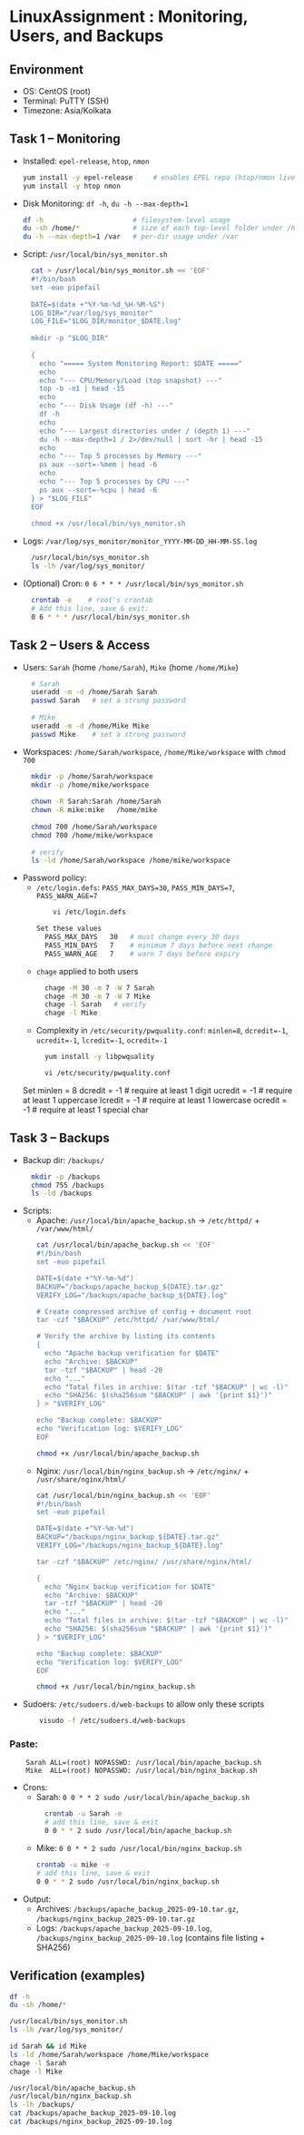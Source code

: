 # LinuxAssignment :  Monitoring, Users, and Backups

## Environment
- OS: CentOS (root)
- Terminal: PuTTY (SSH)
- Timezone: Asia/Kolkata

## Task 1 – Monitoring
- Installed: `epel-release`, `htop`, `nmon`
  ```bash
  yum install -y epel-release     # enables EPEL repo (htop/nmon live here)
  yum install -y htop nmon

- Disk Monitoring: `df -h`, `du -h --max-depth=1`
  ```bash
  df -h                      # filesystem-level usage
  du -sh /home/*             # size of each top-level folder under /home
  du -h --max-depth=1 /var   # per-dir usage under /var

- Script: `/usr/local/bin/sys_monitor.sh`
  ```bash
    cat > /usr/local/bin/sys_monitor.sh << 'EOF'
    #!/bin/bash
    set -euo pipefail
    
    DATE=$(date +"%Y-%m-%d_%H-%M-%S")
    LOG_DIR="/var/log/sys_monitor"
    LOG_FILE="$LOG_DIR/monitor_$DATE.log"
    
    mkdir -p "$LOG_DIR"
    
    {
      echo "===== System Monitoring Report: $DATE ====="
      echo
      echo "--- CPU/Memory/Load (top snapshot) ---"
      top -b -n1 | head -15
      echo
      echo "--- Disk Usage (df -h) ---"
      df -h
      echo
      echo "--- Largest directories under / (depth 1) ---"
      du -h --max-depth=1 / 2>/dev/null | sort -hr | head -15
      echo
      echo "--- Top 5 processes by Memory ---"
      ps aux --sort=-%mem | head -6
      echo
      echo "--- Top 5 processes by CPU ---"
      ps aux --sort=-%cpu | head -6
    } > "$LOG_FILE"
    EOF
    
    chmod +x /usr/local/bin/sys_monitor.sh

- Logs: `/var/log/sys_monitor/monitor_YYYY-MM-DD_HH-MM-SS.log`
  ```bash
    /usr/local/bin/sys_monitor.sh
    ls -lh /var/log/sys_monitor/

- (Optional) Cron: `0 6 * * * /usr/local/bin/sys_monitor.sh`
  ```bash
    crontab -e    # root's crontab
    # Add this line, save & exit:
    0 6 * * * /usr/local/bin/sys_monitor.sh

## Task 2 – Users & Access
- Users: `Sarah` (home `/home/Sarah`), `Mike` (home `/home/Mike`)
  ```bash
    # Sarah
    useradd -m -d /home/Sarah Sarah
    passwd Sarah   # set a strong password
    
    # Mike
    useradd -m -d /home/Mike Mike
    passwd Mike    # set a strong password

- Workspaces: `/home/Sarah/workspace`, `/home/Mike/workspace` with `chmod 700`
    ```bash
      mkdir -p /home/Sarah/workspace
      mkdir -p /home/mike/workspace
      
      chown -R Sarah:Sarah /home/Sarah
      chown -R mike:mike   /home/mike
      
      chmod 700 /home/Sarah/workspace
      chmod 700 /home/mike/workspace
      
      # verify
      ls -ld /home/Sarah/workspace /home/mike/workspace

- Password policy:
  - `/etc/login.defs`: `PASS_MAX_DAYS=30`, `PASS_MIN_DAYS=7`, `PASS_WARN_AGE=7`
      ```bash
          vi /etc/login.defs
      
      Set these values
        PASS_MAX_DAYS   30   # must change every 30 days
        PASS_MIN_DAYS   7    # minimum 7 days before next change
        PASS_WARN_AGE   7    # warn 7 days before expiry

  - `chage` applied to both users
      ```bash
        chage -M 30 -m 7 -W 7 Sarah
        chage -M 30 -m 7 -W 7 Mike
        chage -l Sarah   # verify
        chage -l Mike
      
  - Complexity in `/etc/security/pwquality.conf`: `minlen=8`, `dcredit=-1`, `ucredit=-1`, `lcredit=-1`, `ocredit=-1`
    ```bash
      yum install -y libpwquality

      vi /etc/security/pwquality.conf

  Set
    minlen = 8
    dcredit = -1   # require at least 1 digit
    ucredit = -1   # require at least 1 uppercase
    lcredit = -1   # require at least 1 lowercase
    ocredit = -1   # require at least 1 special char

 
## Task 3 – Backups
- Backup dir: `/backups/`
  ```bash
    mkdir -p /backups
    chmod 755 /backups
    ls -ld /backups

- Scripts:
  - Apache: `/usr/local/bin/apache_backup.sh` → `/etc/httpd/` + `/var/www/html/`
    ```bash
    cat /usr/local/bin/apache_backup.sh << 'EOF'
    #!/bin/bash
    set -euo pipefail
    
    DATE=$(date +"%Y-%m-%d")
    BACKUP="/backups/apache_backup_${DATE}.tar.gz"
    VERIFY_LOG="/backups/apache_backup_${DATE}.log"
    
    # Create compressed archive of config + document root
    tar -czf "$BACKUP" /etc/httpd/ /var/www/html/
    
    # Verify the archive by listing its contents
    {
      echo "Apache backup verification for $DATE"
      echo "Archive: $BACKUP"
      tar -tzf "$BACKUP" | head -20
      echo "..."
      echo "Total files in archive: $(tar -tzf "$BACKUP" | wc -l)"
      echo "SHA256: $(sha256sum "$BACKUP" | awk '{print $1}')"
    } > "$VERIFY_LOG"
    
    echo "Backup complete: $BACKUP"
    echo "Verification log: $VERIFY_LOG"
    EOF
    
    chmod +x /usr/local/bin/apache_backup.sh

  - Nginx:  `/usr/local/bin/nginx_backup.sh` → `/etc/nginx/` + `/usr/share/nginx/html/`
      ```bash
      cat /usr/local/bin/nginx_backup.sh << 'EOF'
      #!/bin/bash
      set -euo pipefail
      
      DATE=$(date +"%Y-%m-%d")
      BACKUP="/backups/nginx_backup_${DATE}.tar.gz"
      VERIFY_LOG="/backups/nginx_backup_${DATE}.log"
      
      tar -czf "$BACKUP" /etc/nginx/ /usr/share/nginx/html/
      
      {
        echo "Nginx backup verification for $DATE"
        echo "Archive: $BACKUP"
        tar -tzf "$BACKUP" | head -20
        echo "..."
        echo "Total files in archive: $(tar -tzf "$BACKUP" | wc -l)"
        echo "SHA256: $(sha256sum "$BACKUP" | awk '{print $1}')"
      } > "$VERIFY_LOG"
      
      echo "Backup complete: $BACKUP"
      echo "Verification log: $VERIFY_LOG"
      EOF
      
      chmod +x /usr/local/bin/nginx_backup.sh

- Sudoers: `/etc/sudoers.d/web-backups` to allow only these scripts
    ```bash
        visudo -f /etc/sudoers.d/web-backups
### Paste:
        Sarah ALL=(root) NOPASSWD: /usr/local/bin/apache_backup.sh
        Mike  ALL=(root) NOPASSWD: /usr/local/bin/nginx_backup.sh

- Crons:
  - Sarah: `0 0 * * 2 sudo /usr/local/bin/apache_backup.sh`
    ```bash
      crontab -u Sarah -e
      # add this line, save & exit
      0 0 * * 2 sudo /usr/local/bin/apache_backup.sh

  - Mike:  `0 0 * * 2 sudo /usr/local/bin/nginx_backup.sh`
      ```bash
      crontab -u mike -e
      # add this line, save & exit
      0 0 * * 2 sudo /usr/local/bin/nginx_backup.sh

- Output:
  - Archives: `/backups/apache_backup_2025-09-10.tar.gz`, `/backups/nginx_backup_2025-09-10.tar.gz`
  - Logs: `/backups/apache_backup_2025-09-10.log`, `/backups/nginx_backup_2025-09-10.log` (contains file listing + SHA256)

## Verification (examples)
```bash
df -h
du -sh /home/*

/usr/local/bin/sys_monitor.sh
ls -lh /var/log/sys_monitor/

id Sarah && id Mike
ls -ld /home/Sarah/workspace /home/Mike/workspace
chage -l Sarah
chage -l Mike

/usr/local/bin/apache_backup.sh
/usr/local/bin/nginx_backup.sh
ls -lh /backups/
cat /backups/apache_backup_2025-09-10.log
cat /backups/nginx_backup_2025-09-10.log
